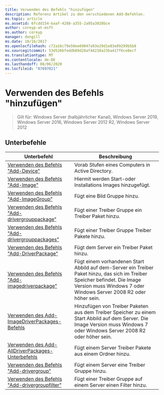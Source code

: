 ```yaml
---
title: Verwenden des Befehls "hinzufügen"
description: Referenz Artikel zu den verschiedenen Add-Befehlen.
ms.topic: article
ms.assetid: 6fcdd154-baaf-4288-a355-2a95a3028bce
author: coreyp-at-msft
ms.author: coreyp
manager: dongill
ms.date: 10/16/2017
ms.openlocfilehash: c72a16c79e50ee69047a93e29d1e83e89299b5b8
ms.sourcegitcommit: 53d526bfeddb89d28af44210a23ba417f6ce0ecf
ms.translationtype: MT
ms.contentlocale: de-DE
ms.lasthandoff: 08/06/2020
ms.locfileid: "87897021"
---
```

# <a name="using-the-add-command"></a>Verwenden des Befehls "hinzufügen"

> Gilt für: Windows Server (halbjährlicher Kanal), Windows Server 2019, Windows Server 2016, Windows Server 2012 R2, Windows Server 2012

## <a name="subcommands"></a>Unterbefehle
|Unterbefehl|Beschreibung|
|-------|--------|
|[Verwenden des Befehls "Add-Device"](using-the-add-device-command.md)|Vorab Stufen eines Computers in Active Directory.|
|[Verwenden des Befehls "Add-Image"](using-the-add-image-command.md)|Hiermit werden Start-oder Installations Images hinzugefügt.|
|[Verwenden des Befehls "Add-ImageGroup"](using-the-add-imagegroup-command.md)|Fügt eine Bild Gruppe hinzu.|
|[Verwenden des Befehls "Add-drivergrouppackage"](using-the-add-drivergrouppackage-command.md)|Fügt einer Treiber Gruppe ein Treiber Paket hinzu.|
|[Verwenden des Befehls "Add-drivergrouppackages"](using-the-add-drivergrouppackages-command.md)|Fügt einer Treiber Gruppe Treiber Pakete hinzu.|
|[Verwenden des Befehls "Add-DriverPackage"](using-the-add-driverpackage-command.md)|Fügt dem Server ein Treiber Paket hinzu.|
|[Verwenden des Befehls "Add-imagedriverpackage"](using-the-add-imagedriverpackage-command.md)|Fügt einem vorhandenen Start Abbild auf dem-Server ein Treiber Paket hinzu, das sich im Treiber Speicher befindet. Die Image Version muss Windows 7 oder Windows Server 2008 R2 oder höher sein.|
|[Verwenden des Add-ImageDriverPackages-Befehls](using-the-add-imagedriverpackages-command.md)|Hinzufügen von Treiber Paketen aus dem Treiber Speicher zu einem Start Abbild auf dem Server. Die Image Version muss Windows 7 oder Windows Server 2008 R2 oder höher sein.|
|[Verwenden des Add-AllDriverPackages-Unterbefehls](using-the-add-alldriverpackages-subcommand.md)|Fügt einem Server Treiber Pakete aus einem Ordner hinzu.|
|[Verwenden des Befehls "Add-drivergroup"](using-the-add-drivergroup-command.md)|Fügt einem Server eine Treiber Gruppe hinzu.|
|[Verwenden des Befehls "Add-drivergroupfilter"](using-the-add-drivergroupfilter-command.md)|Fügt einer Treiber Gruppe auf einem Server einen Filter hinzu.|
